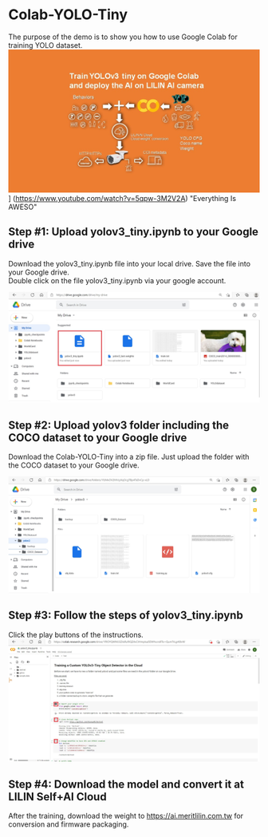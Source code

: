 # Colab-YOLO-Tiny
The purpose of the demo is to show you how to use Google Colab for training YOLO dataset.
![image](https://github.com/LILINOpenGitHub/Colab-YOLO-Tiny/blob/main/images/colab1.jpg)]
(https://www.youtube.com/watch?v=5qpw-3M2V2A) "Everything Is AWESO"
## Step #1: Upload yolov3_tiny.ipynb to your Google drive
Download the yolov3_tiny.ipynb file into your local drive.  Save the file into your Google drive. <BR>
Double click on the file yolov3_tiny.ipynb via your google account.

![image](https://github.com/LILINOpenGitHub/Colab-YOLO-Tiny/blob/main/images/image1.jpg)

## Step #2: Upload yolov3 folder including the COCO dataset to your Google drive

Download the Colab-YOLO-Tiny into a zip file.  Just upload the folder with the COCO dataset to your Google drive.
  
![image](https://github.com/LILINOpenGitHub/Colab-YOLO-Tiny/blob/main/images/image3.jpg)
  
  
## Step #3: Follow the steps of yolov3_tiny.ipynb
  
Click the play buttons of the instructions.
![image](https://github.com/LILINOpenGitHub/Colab-YOLO-Tiny/blob/main/images/image2.jpg)
  
## Step #4: Download the model and convert it at LILIN Self+AI Cloud
After the training, download the weight to https://ai.meritlilin.com.tw for conversion and firmware packaging.
